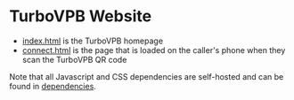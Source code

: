 # TurboVPB Website

- [index.html](./index.html) is the TurboVPB homepage
- [connect.html](./connect.html) is the page that is loaded on the caller's phone when they scan the TurboVPB QR code

Note that all Javascript and CSS dependencies are self-hosted and can be found in [dependencies](./dependencies).

